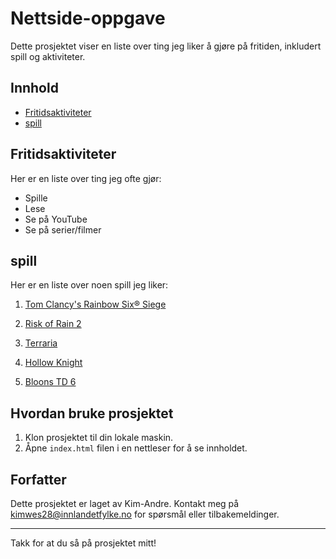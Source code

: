 # Nettside-oppgave

Dette prosjektet viser en liste over ting jeg liker å gjøre på fritiden, inkludert spill og aktiviteter.

## Innhold

- [Fritidsaktiviteter](#fritidsaktiviteter)
- [spill](#favorittspill)

## Fritidsaktiviteter

Her er en liste over ting jeg ofte gjør:

- Spille
- Lese
- Se på YouTube
- Se på serier/filmer

## spill

Her er en liste over noen spill jeg liker:

1. [Tom Clancy's Rainbow Six® Siege](https://store.steampowered.com/app/359550/Tom_Clancys_Rainbow_Six_Siege/)

2. [Risk of Rain 2](https://store.steampowered.com/app/632360/Risk_of_Rain_2/)
  
3. [Terraria](https://store.steampowered.com/app/105600/Terraria/)
 
4. [Hollow Knight](https://store.steampowered.com/app/367520/Hollow_Knight/)
  

5. [Bloons TD 6](https://store.steampowered.com/app/960090/Bloons_TD_6/)

## Hvordan bruke prosjektet

1. Klon prosjektet til din lokale maskin.
2. Åpne `index.html` filen i en nettleser for å se innholdet.

## Forfatter

Dette prosjektet er laget av Kim-Andre. Kontakt meg på kimwes28@innlandetfylke.no for spørsmål eller tilbakemeldinger.

---

Takk for at du så på prosjektet mitt!
